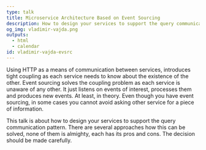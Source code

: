 ```yaml
---
type: talk
title: Microservice Architecture Based on Event Sourcing
description: How to design your services to support the query communication pattern.
og_img: vladimir-vajda.png
outputs:
  - html
  - calendar
id: vladimir-vajda-evsrc
---
```


Using HTTP as a means of communication between services, introduces tight coupling as each service needs to know about the existence of the other. Event sourcing solves the coupling problem as each service is unaware of any other. It just listens on events of interest, processes them and produces new events. At least, in theory.
Even though you have event sourcing, in some cases you cannot avoid asking other service for a piece of information.

This talk is about how to design your services to support the query communication pattern.
There are several approaches how this can be solved, none of them is almighty, each has its pros and cons. The decision should be made carefully.

<!-- Using HTTP as communication between services introduces tightly coupling as each service needs to know about the existence of other. This results in overall brittle and much more complex system than it actually needs to be.
Event sourcing solves the coupling problem as each service is unaware of any other. It just listens on events of interest, processes them and produces new events. At least, theory says that.
In practice, there are situations where compromises are made in order to keep system reasonably simple and easy to maintain.

This talk will present 3 different types of communication between services: commands, events and queries.
Commands tell other services to execute some work that will change the state of the system. Commands expect a response.
Events are notifications which other services can listen to and react, they do not expect a response.
Queries acquire an information from other service. They do not change the state of the system.

Commands and events are easily represented using event sourcing, however, that is not the case with the queries.
Queries can be implemented in several ways, depending on the situation.
This talk will explain pros and cons of each query approach. -->
